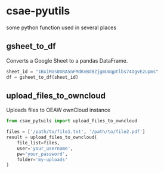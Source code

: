 # csae-pyutils
some python function used in several places

## gsheet_to_df
Converts a Google Sheet to a pandas DataFrame.

```python
sheet_id = "1BxiMVs0XRA5nFMdKvBdBZjgmUUqptlbs74OgvE2upms"
df = gsheet_to_df(sheet_id)
```

## upload_files_to_owncloud
Uploads files to OEAW ownCloud instance

```python
from csae_pytuils import upload_files_to_owncloud

files = ['/path/to/file1.txt', '/path/to/file2.pdf']
result = upload_files_to_owncloud(
    file_list=files,
    user='your_username',
    pw='your_password',
    folder='my-uploads'
)
```